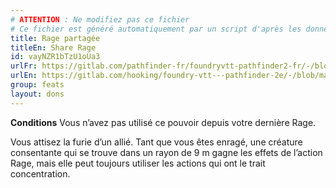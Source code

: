 ```yaml
---
# ATTENTION : Ne modifiez pas ce fichier
# Ce fichier est généré automatiquement par un script d'après les données du module Foundry VTT officiel et de sa traduction
title: Rage partagée
titleEn: Share Rage
id: vayNZR1bTzU1oUa3
urlFr: https://gitlab.com/pathfinder-fr/foundryvtt-pathfinder2-fr/-/blob/master/data/feats/vayNZR1bTzU1oUa3.htm
urlEn: https://gitlab.com/hooking/foundry-vtt---pathfinder-2e/-/blob/master/packs/data/feats.db/share-rage.json
group: feats
layout: dons
---
```

**Conditions**  Vous n’avez pas utilisé ce pouvoir depuis votre dernière Rage.

Vous attisez la furie d’un allié. Tant que vous êtes enragé, une créature consentante qui se trouve dans un rayon de 9 m gagne les effets de l’action Rage, mais elle peut toujours utiliser les actions qui ont le trait concentration.

 


